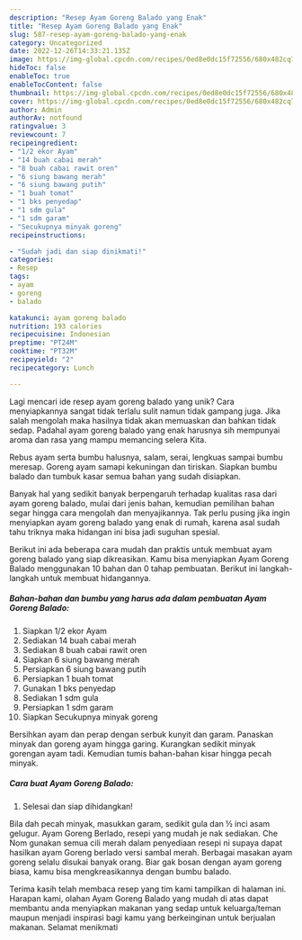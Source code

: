 ```yaml
---
description: "Resep Ayam Goreng Balado yang Enak"
title: "Resep Ayam Goreng Balado yang Enak"
slug: 587-resep-ayam-goreng-balado-yang-enak
category: Uncategorized
date: 2022-12-26T14:33:21.135Z
image: https://img-global.cpcdn.com/recipes/0ed8e0dc15f72556/680x482cq70/ayam-goreng-balado-foto-resep-utama.jpg
hideToc: false
enableToc: true
enableTocContent: false
thumbnail: https://img-global.cpcdn.com/recipes/0ed8e0dc15f72556/680x482cq70/ayam-goreng-balado-foto-resep-utama.jpg
cover: https://img-global.cpcdn.com/recipes/0ed8e0dc15f72556/680x482cq70/ayam-goreng-balado-foto-resep-utama.jpg
author: Admin
authorAv: notfound
ratingvalue: 3
reviewcount: 7
recipeingredient:
- "1/2 ekor Ayam"
- "14 buah cabai merah"
- "8 buah cabai rawit oren"
- "6 siung bawang merah"
- "6 siung bawang putih"
- "1 buah tomat"
- "1 bks penyedap"
- "1 sdm gula"
- "1 sdm garam"
- "Secukupnya minyak goreng"
recipeinstructions:

- "Sudah jadi dan siap dinikmati!"
categories:
- Resep
tags:
- ayam
- goreng
- balado

katakunci: ayam goreng balado 
nutrition: 193 calories
recipecuisine: Indonesian
preptime: "PT24M"
cooktime: "PT32M"
recipeyield: "2"
recipecategory: Lunch

---
```





Lagi mencari ide resep ayam goreng balado yang unik? Cara menyiapkannya sangat tidak terlalu sulit namun tidak gampang juga. Jika salah mengolah maka hasilnya tidak akan memuaskan dan bahkan tidak sedap. Padahal ayam goreng balado yang enak harusnya sih mempunyai aroma dan rasa yang mampu memancing selera Kita.





Rebus ayam serta bumbu halusnya, salam, serai, lengkuas sampai bumbu meresap. Goreng ayam samapi kekuningan dan tiriskan. Siapkan bumbu balado dan tumbuk kasar semua bahan yang sudah disiapkan.

Banyak hal yang sedikit banyak berpengaruh terhadap kualitas rasa dari ayam goreng balado, mulai dari jenis bahan, kemudian pemilihan bahan segar hingga cara mengolah dan menyajikannya. Tak perlu pusing jika ingin menyiapkan ayam goreng balado yang enak di rumah, karena asal sudah tahu triknya maka hidangan ini bisa jadi suguhan spesial.






Berikut ini ada beberapa cara mudah dan praktis untuk membuat ayam goreng balado yang siap dikreasikan. Kamu bisa menyiapkan Ayam Goreng Balado menggunakan 10 bahan dan 0 tahap pembuatan. Berikut ini langkah-langkah untuk membuat hidangannya.

<!--inarticleads1-->

##### Bahan-bahan dan bumbu yang harus ada dalam pembuatan Ayam Goreng Balado:

1. Siapkan 1/2 ekor Ayam
1. Sediakan 14 buah cabai merah
1. Sediakan 8 buah cabai rawit oren
1. Siapkan 6 siung bawang merah
1. Persiapkan 6 siung bawang putih
1. Persiapkan 1 buah tomat
1. Gunakan 1 bks penyedap
1. Sediakan 1 sdm gula
1. Persiapkan 1 sdm garam
1. Siapkan Secukupnya minyak goreng


Bersihkan ayam dan perap dengan serbuk kunyit dan garam. Panaskan minyak dan goreng ayam hingga garing. Kurangkan sedikit minyak gorengan ayam tadi. Kemudian tumis bahan-bahan kisar hingga pecah minyak. 

<!--inarticleads2-->

##### Cara buat Ayam Goreng Balado:


1. Selesai dan siap dihidangkan!

Bila dah pecah minyak, masukkan garam, sedikit gula dan ½ inci asam gelugur. Ayam Goreng Berlado, resepi yang mudah je nak sediakan. Che Nom gunakan semua cili merah dalam penyediaan resepi ni supaya dapat hasilkan ayam Goreng berlado versi sambal merah. Berbagai masakan ayam goreng selalu disukai banyak orang. Biar gak bosan dengan ayam goreng biasa, kamu bisa mengkreasikannya dengan bumbu balado. 

Terima kasih telah membaca resep yang tim kami tampilkan di halaman ini. Harapan kami, olahan Ayam Goreng Balado yang mudah di atas dapat membantu anda menyiapkan makanan yang sedap untuk keluarga/teman maupun menjadi inspirasi bagi kamu yang berkeinginan untuk berjualan makanan. Selamat menikmati
